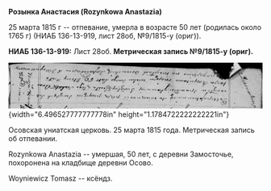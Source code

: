 **Розынка Анастасия (Rozynkowa Anastazia)**

25 марта 1815 г -- отпевание, умерла в возрасте 50 лет (родилась около
1765 г) (НИАБ 136-13-919, лист 28об, №9/1815-у (ориг)).

**НИАБ 136-13-919:** Лист 28об. **Метрическая запись №9/1815-у (ориг).**

![](./media/f2014e2989c501959f6146d3438584411f3ddf03.png){width="6.496527777777778in"
height="1.1784722222222221in"}

Осовская униатская церковь. 25 марта 1815 года. Метрическая запись об
отпевании.

Rozynkowa Anastazia -- умершая, 50 лет, с деревни Замосточье, похоронена
на кладбище деревни Осово.

Woyniewicz Tomasz -- ксёндз.
